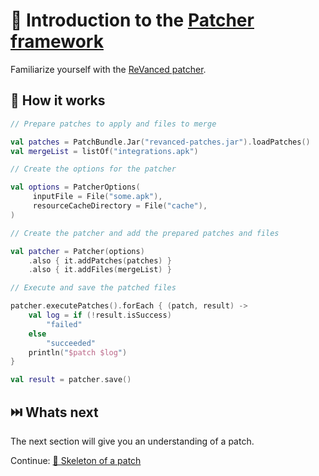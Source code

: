 # 💉 Introduction to the [Patcher framework](https://github.com/revanced/revanced-patcher)

Familiarize yourself with the [ReVanced patcher](https://github.com/revanced/revanced-patcher).

## 📙 How it works

```kt
// Prepare patches to apply and files to merge

val patches = PatchBundle.Jar("revanced-patches.jar").loadPatches()
val mergeList = listOf("integrations.apk")

// Create the options for the patcher

val options = PatcherOptions(
     inputFile = File("some.apk"),
     resourceCacheDirectory = File("cache"),
)

// Create the patcher and add the prepared patches and files

val patcher = Patcher(options)
    .also { it.addPatches(patches) }
    .also { it.addFiles(mergeList) }

// Execute and save the patched files

patcher.executePatches().forEach { (patch, result) ->
    val log = if (!result.isSuccess)
        "failed"
    else
        "succeeded"
    println("$patch $log")
}

val result = patcher.save()
```

## ⏭️ Whats next

The next section will give you an understanding of a patch.

Continue: [🧩 Skeleton of a patch](2_skeleton.md)
